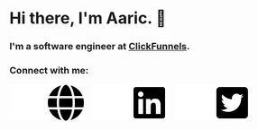 # Hi there, I'm Aaric. 👋

### I'm a software engineer at [ClickFunnels](https://www.clickfunnels.com/).

### Connect with me:

[![Website](./imgs/globe-light.svg)](https://aaricpittman.com#gh-dark-mode-only)
[![Website](./imgs/globe-dark.svg)](https://aaricpittman.com#gh-light-mode-only)
&nbsp;&nbsp;
[![LinkedIn](./imgs/linkedin-light.svg)](https://www.linkedin.com/in/aaricpittman/#gh-dark-mode-only)
[![LinkedIn](./imgs/linkedin-dark.svg)](https://www.linkedin.com/in/aaricpittman/#gh-light-mode-only)
&nbsp;&nbsp;
[![Twitter](./imgs/twitter-square-light.svg)](https://twitter.com/aaricpittman#gh-dark-mode-only)
[![Twitter](./imgs/twitter-square-dark.svg)](https://twitter.com/aaricpittman#gh-light-mode-only)

[linkedin]: https://www.linkedin.com/in/aaricpittman/
[twitter]: https://twitter.com/aaricpittman
[website]: https://aaricpittman.com

<!--
**aaricpittman/aaricpittman** is a ✨ _special_ ✨ repository because its `README.md` (this file) appears on your GitHub profile.

Here are some ideas to get you started:

- 🔭 I’m currently working on ...
- 🌱 I’m currently learning ...
- 👯 I’m looking to collaborate on ...
- 🤔 I’m looking for help with ...
- 💬 Ask me about ...
- 📫 How to reach me: ...
- 😄 Pronouns: ...
- ⚡ Fun fact: ...
-->
